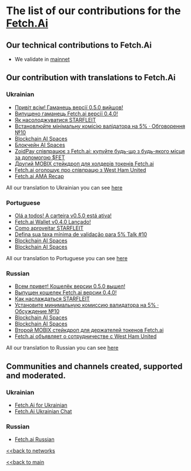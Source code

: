# The list of our contributions for the [Fetch.Ai](https://fetch.ai/)

## Our technical contributions to Fetch.Ai

- We validate in [mainnet](https://www.mintscan.io/fetchai/validators/fetchvaloper1u9zcl5rvwv653msdqcevl7s3z43ckz5rcc4lta)


## Our contribution with translations to Fetch.Ai
### Ukrainian
- [Привіт всім! Гаманець версії 0.5.0 вийшов!](https://ua.nq4.net/CJzT12yaxJX)
- [Випущено гаманець Fetch.ai версії 0.4.0!](https://ua.nq4.net/ahplIFVD8s8)
- [Як насолоджуватися STARFLEIT](https://ua.nq4.net/PKCcamR2kOe)
- [Встановлюйте мінімальну комісію валідатора на 5% · Обговорення №10](https://ua.nq4.net/TmmIHmRLIz_)
- [Blockchain AI Spaces](https://ua.nq4.net/bwfyDl_2IHV)
- [Блокчейн AI Spaces](https://ua.nq4.net/vcz9ucQregR)
- [ZoidPay співпрацює з Fetch.ai: купуйте будь-що з будь-якого місця за допомогою $FET](https://ua.nq4.net/WDaeCWgKA4B)
- [Другий MOBIX стейкдроп для холдерів токенів Fetch.ai](https://ua.nq4.net/lMyR3WucRb4)
- [Fetch.ai оголошує про співпрацю з West Ham United](https://ua.nq4.net/H3nkkd1339C)
- [Fetch.ai AMA Recap](https://ua.nq4.net/HyWO7Z5K8Xh)

All our translation to Ukrainian you can see [here](https://github.com/nq4-net/entrance/blob/main/languages/ukrainian.md)

### Portuguese
- [Olá a todos! A carteira v0.5.0 está ativa!](https://pt.nq4.net/cVYnvcIjezH)
- [Fetch.ai Wallet v0.4.0 Lançado!](https://pt.nq4.net/TJAADc36wcX)
- [Como aproveitar STARFLEIT](https://pt.nq4.net/oYGasiLEEYr)
- [Defina sua taxa mínima de validação para 5% Talk #10](https://pt.nq4.net/X8XPIxMcNSa)
- [Blockchain AI Spaces](https://pt.nq4.net/uHW54xfmdPM)
- [Blockchain AI Spaces](https://pt.nq4.net/cZzYVbAth-j)

All our translation to Portuguese you can see [here](https://github.com/nq4-net/entrance/blob/main/languages/portuguese.md)

### Russian
- [Всем привет! Кошелёк версии 0.5.0 вышел!](https://ru.nq4.net/uUqBu9b3GJK)
- [Выпущен кошелек Fetch.ai версии 0.4.0!](https://ru.nq4.net/g9Ak_2x-8XK)
- [Как наслаждаться STARFLEIT](https://ru.nq4.net/JsVVXUAZ186)
- [Установите минимальную комиссию валидатора на 5% · Обсуждение №10](https://ru.nq4.net/LcMjwPyMgqK)
- [Blockchain AI Spaces](https://ru.nq4.net/jSH3O4EqSyt)
- [Blockchain AI Spaces](https://ru.nq4.net/qqQr-2QVUYU)
- [Второй MOBIX стейкдроп для держателей токенов Fetch.ai](https://ru.nq4.net/D-bjOqQQ3xX)
- [Fetch.ai объявляет о сотрудничестве с West Ham United](https://ru.nq4.net/yCp0DBND7kI)

All our translation to Russian you can see [here](https://github.com/nq4-net/entrance/blob/main/languages/russian.md)

## Communities and channels created, supported and moderated.
### Ukrainian
- [Fetch.Ai for Ukrainian](https://t.me/FetchAiUkraine)
- [Fetch.Ai Ukrainian Chat](https://t.me/FetchAiUkraineChat)

### Russian
- [Fetch.ai Russian](https://t.me/fetch_ai_russian)


[<<back to networks](https://github.com/nq4-net/entrance/tree/main/networks)

[<<back to main](https://github.com/nq4-net/entrance)

